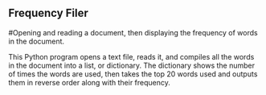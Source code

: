 ## Frequency Filer

#Opening and reading a document, then displaying the frequency of words in the document.

This Python program opens a text file, reads it, and compiles all the words in the document into a list, or dictionary. 
The dictionary shows the number of times the words are used, then takes the top 20 words used and outputs them in reverse order along with their frequency.
